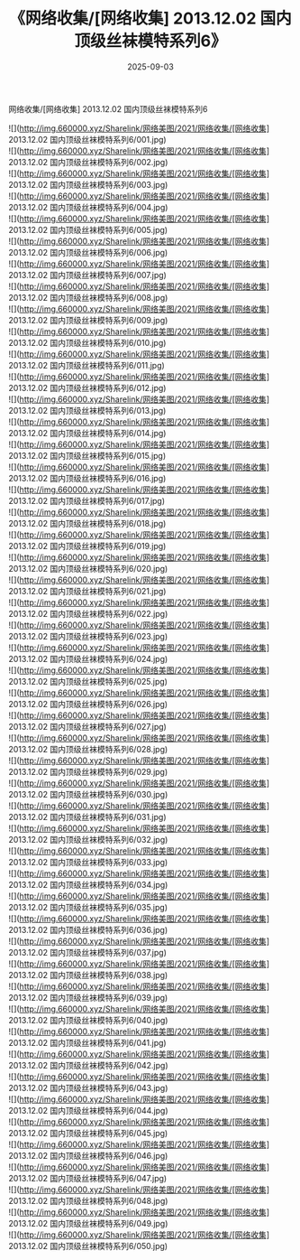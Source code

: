 ﻿---
layout: post
title:  《网络收集/[网络收集] 2013.12.02 国内顶级丝袜模特系列6》
date:   2025-09-03
img: http://img.660000.xyz/Sharelink/网络美图/2021/网络收集/[网络收集] 2013.12.02 国内顶级丝袜模特系列6/000.jpg
categories: [美女, 清纯, 唯美]
---

网络收集/[网络收集] 2013.12.02 国内顶级丝袜模特系列6

 ![](http://img.660000.xyz/Sharelink/网络美图/2021/网络收集/[网络收集] 2013.12.02 国内顶级丝袜模特系列6/001.jpg) <br>![](http://img.660000.xyz/Sharelink/网络美图/2021/网络收集/[网络收集] 2013.12.02 国内顶级丝袜模特系列6/002.jpg) <br>![](http://img.660000.xyz/Sharelink/网络美图/2021/网络收集/[网络收集] 2013.12.02 国内顶级丝袜模特系列6/003.jpg) <br>![](http://img.660000.xyz/Sharelink/网络美图/2021/网络收集/[网络收集] 2013.12.02 国内顶级丝袜模特系列6/004.jpg) <br>![](http://img.660000.xyz/Sharelink/网络美图/2021/网络收集/[网络收集] 2013.12.02 国内顶级丝袜模特系列6/005.jpg) <br>![](http://img.660000.xyz/Sharelink/网络美图/2021/网络收集/[网络收集] 2013.12.02 国内顶级丝袜模特系列6/006.jpg) <br>![](http://img.660000.xyz/Sharelink/网络美图/2021/网络收集/[网络收集] 2013.12.02 国内顶级丝袜模特系列6/007.jpg) <br>![](http://img.660000.xyz/Sharelink/网络美图/2021/网络收集/[网络收集] 2013.12.02 国内顶级丝袜模特系列6/008.jpg) <br>![](http://img.660000.xyz/Sharelink/网络美图/2021/网络收集/[网络收集] 2013.12.02 国内顶级丝袜模特系列6/009.jpg) <br>![](http://img.660000.xyz/Sharelink/网络美图/2021/网络收集/[网络收集] 2013.12.02 国内顶级丝袜模特系列6/010.jpg) <br>![](http://img.660000.xyz/Sharelink/网络美图/2021/网络收集/[网络收集] 2013.12.02 国内顶级丝袜模特系列6/011.jpg) <br>![](http://img.660000.xyz/Sharelink/网络美图/2021/网络收集/[网络收集] 2013.12.02 国内顶级丝袜模特系列6/012.jpg) <br>![](http://img.660000.xyz/Sharelink/网络美图/2021/网络收集/[网络收集] 2013.12.02 国内顶级丝袜模特系列6/013.jpg) <br>![](http://img.660000.xyz/Sharelink/网络美图/2021/网络收集/[网络收集] 2013.12.02 国内顶级丝袜模特系列6/014.jpg) <br>![](http://img.660000.xyz/Sharelink/网络美图/2021/网络收集/[网络收集] 2013.12.02 国内顶级丝袜模特系列6/015.jpg) <br>![](http://img.660000.xyz/Sharelink/网络美图/2021/网络收集/[网络收集] 2013.12.02 国内顶级丝袜模特系列6/016.jpg) <br>![](http://img.660000.xyz/Sharelink/网络美图/2021/网络收集/[网络收集] 2013.12.02 国内顶级丝袜模特系列6/017.jpg) <br>![](http://img.660000.xyz/Sharelink/网络美图/2021/网络收集/[网络收集] 2013.12.02 国内顶级丝袜模特系列6/018.jpg) <br>![](http://img.660000.xyz/Sharelink/网络美图/2021/网络收集/[网络收集] 2013.12.02 国内顶级丝袜模特系列6/019.jpg) <br>![](http://img.660000.xyz/Sharelink/网络美图/2021/网络收集/[网络收集] 2013.12.02 国内顶级丝袜模特系列6/020.jpg) <br>![](http://img.660000.xyz/Sharelink/网络美图/2021/网络收集/[网络收集] 2013.12.02 国内顶级丝袜模特系列6/021.jpg) <br>![](http://img.660000.xyz/Sharelink/网络美图/2021/网络收集/[网络收集] 2013.12.02 国内顶级丝袜模特系列6/022.jpg) <br>![](http://img.660000.xyz/Sharelink/网络美图/2021/网络收集/[网络收集] 2013.12.02 国内顶级丝袜模特系列6/023.jpg) <br>![](http://img.660000.xyz/Sharelink/网络美图/2021/网络收集/[网络收集] 2013.12.02 国内顶级丝袜模特系列6/024.jpg) <br>![](http://img.660000.xyz/Sharelink/网络美图/2021/网络收集/[网络收集] 2013.12.02 国内顶级丝袜模特系列6/025.jpg) <br>![](http://img.660000.xyz/Sharelink/网络美图/2021/网络收集/[网络收集] 2013.12.02 国内顶级丝袜模特系列6/026.jpg) <br>![](http://img.660000.xyz/Sharelink/网络美图/2021/网络收集/[网络收集] 2013.12.02 国内顶级丝袜模特系列6/027.jpg) <br>![](http://img.660000.xyz/Sharelink/网络美图/2021/网络收集/[网络收集] 2013.12.02 国内顶级丝袜模特系列6/028.jpg) <br>![](http://img.660000.xyz/Sharelink/网络美图/2021/网络收集/[网络收集] 2013.12.02 国内顶级丝袜模特系列6/029.jpg) <br>![](http://img.660000.xyz/Sharelink/网络美图/2021/网络收集/[网络收集] 2013.12.02 国内顶级丝袜模特系列6/030.jpg) <br>![](http://img.660000.xyz/Sharelink/网络美图/2021/网络收集/[网络收集] 2013.12.02 国内顶级丝袜模特系列6/031.jpg) <br>![](http://img.660000.xyz/Sharelink/网络美图/2021/网络收集/[网络收集] 2013.12.02 国内顶级丝袜模特系列6/032.jpg) <br>![](http://img.660000.xyz/Sharelink/网络美图/2021/网络收集/[网络收集] 2013.12.02 国内顶级丝袜模特系列6/033.jpg) <br>![](http://img.660000.xyz/Sharelink/网络美图/2021/网络收集/[网络收集] 2013.12.02 国内顶级丝袜模特系列6/034.jpg) <br>![](http://img.660000.xyz/Sharelink/网络美图/2021/网络收集/[网络收集] 2013.12.02 国内顶级丝袜模特系列6/035.jpg) <br>![](http://img.660000.xyz/Sharelink/网络美图/2021/网络收集/[网络收集] 2013.12.02 国内顶级丝袜模特系列6/036.jpg) <br>![](http://img.660000.xyz/Sharelink/网络美图/2021/网络收集/[网络收集] 2013.12.02 国内顶级丝袜模特系列6/037.jpg) <br>![](http://img.660000.xyz/Sharelink/网络美图/2021/网络收集/[网络收集] 2013.12.02 国内顶级丝袜模特系列6/038.jpg) <br>![](http://img.660000.xyz/Sharelink/网络美图/2021/网络收集/[网络收集] 2013.12.02 国内顶级丝袜模特系列6/039.jpg) <br>![](http://img.660000.xyz/Sharelink/网络美图/2021/网络收集/[网络收集] 2013.12.02 国内顶级丝袜模特系列6/040.jpg) <br>![](http://img.660000.xyz/Sharelink/网络美图/2021/网络收集/[网络收集] 2013.12.02 国内顶级丝袜模特系列6/041.jpg) <br>![](http://img.660000.xyz/Sharelink/网络美图/2021/网络收集/[网络收集] 2013.12.02 国内顶级丝袜模特系列6/042.jpg) <br>![](http://img.660000.xyz/Sharelink/网络美图/2021/网络收集/[网络收集] 2013.12.02 国内顶级丝袜模特系列6/043.jpg) <br>![](http://img.660000.xyz/Sharelink/网络美图/2021/网络收集/[网络收集] 2013.12.02 国内顶级丝袜模特系列6/044.jpg) <br>![](http://img.660000.xyz/Sharelink/网络美图/2021/网络收集/[网络收集] 2013.12.02 国内顶级丝袜模特系列6/045.jpg) <br>![](http://img.660000.xyz/Sharelink/网络美图/2021/网络收集/[网络收集] 2013.12.02 国内顶级丝袜模特系列6/046.jpg) <br>![](http://img.660000.xyz/Sharelink/网络美图/2021/网络收集/[网络收集] 2013.12.02 国内顶级丝袜模特系列6/047.jpg) <br>![](http://img.660000.xyz/Sharelink/网络美图/2021/网络收集/[网络收集] 2013.12.02 国内顶级丝袜模特系列6/048.jpg) <br>![](http://img.660000.xyz/Sharelink/网络美图/2021/网络收集/[网络收集] 2013.12.02 国内顶级丝袜模特系列6/049.jpg) <br>![](http://img.660000.xyz/Sharelink/网络美图/2021/网络收集/[网络收集] 2013.12.02 国内顶级丝袜模特系列6/050.jpg) <br>